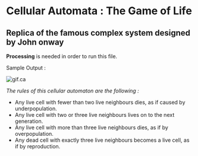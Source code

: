 # Cellular Automata : The Game of Life

## Replica of the famous complex system designed by John onway

**Processing** is needed in order to run this file.

Sample Output :

![gif.ca](https://github.com/IsmailAlaouiAbdellaoui/The-Game-of-Life/blob/master/EvenBitesizedGlassfrog-max-14mb.gif)

*The rules of this cellular automaton are the following :*

* Any live cell with fewer than two live neighbours dies, as if caused by underpopulation.
* Any live cell with two or three live neighbours lives on to the next generation.
* Any live cell with more than three live neighbours dies, as if by overpopulation.
* Any dead cell with exactly three live neighbours becomes a live cell, as if by reproduction.
